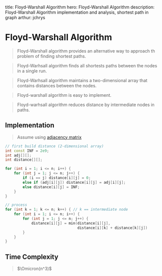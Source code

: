 title: Floyd-Warshall Algorithm
hero: Floyd-Warshall Algorithm
description: Floyd-Warshall Algorithm implementation and analysis, shortest path in graph
arthur: jchrys

# Floyd-Warshall Algorithm
> Floyd-Warshall algorithm provides an alternative way to approach th problem of finding shortest paths.

> Floyd-Warhsall algorithm finds all shortests paths between the nodes in a single run.

> Floyd-Warhsall algorithm maintains a two-dimensional array that contains distances between the nodes.

> Floyd-warshall algorithm is easy to implement.

> Floyd-warhsall algorithm reduces distance by intermediate nodes in paths.

## Implementation
> Assume using [adjacency matrix](http://localhost:8000/Algorithms/Graph/Basics/#2_adjacency_matrix_representation)

```cpp
// first build distance (2-dimensional array)
int const INF = 2e9;
int adj[][];
int distance[][];

for (int i = 1; i <= n; i++) {
    for (int j = 1; j <= n; j++) {
        if (i == j) distance[i][j] = 0;
        else if (adj[i][j]) distance[i][j] = adj[i][j];
        else distance[i][j] = INF;
    }
}

```
```cpp
// process
for (int k = 1; k <= n; k++) { // k == intermediate node
    for (int i = 1; i <= n; i++) {
        for (int j = 1; j <= n; j++) {
            distance[i][j] = min(distance[i][j], 
                                 distance[i][k] + distance[k][j])
        }
    }
}


```

## Time Complexity
> $\Omicron(n^3)$
